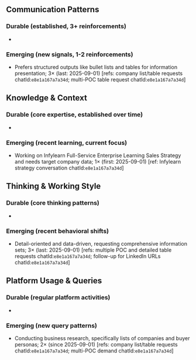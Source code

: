 ## Communication Patterns
### Durable (established, 3+ reinforcements)
-

### Emerging (new signals, 1-2 reinforcements)
- Prefers structured outputs like bullet lists and tables for information presentation; 3× (last: 2025-09-01) [refs: company list/table requests chatId:`e8e1a167a7a34d`; multi-POC table request chatId:`e8e1a167a7a34d`]

## Knowledge & Context
### Durable (core expertise, established over time)
-

### Emerging (recent learning, current focus)
- Working on Infylearn Full-Service Enterprise Learning Sales Strategy and needs target company data; 1× (first: 2025-09-01) [ref: Infylearn strategy conversation chatId:`e8e1a167a7a34d`]

## Thinking & Working Style
### Durable (core thinking patterns)
-

### Emerging (recent behavioral shifts)
- Detail-oriented and data-driven, requesting comprehensive information sets; 3× (last: 2025-09-01) [refs: multiple POC and detailed table requests chatId:`e8e1a167a7a34d`; follow-up for LinkedIn URLs chatId:`e8e1a167a7a34d`]

## Platform Usage & Queries
### Durable (regular platform activities)
-

### Emerging (new query patterns)
- Conducting business research, specifically lists of companies and buyer personas; 2× (since 2025-09-01) [refs: company list/table requests chatId:`e8e1a167a7a34d`; multi-POC demand chatId:`e8e1a167a7a34d`]
